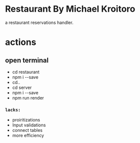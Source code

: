 # Restaurant By Michael Kroitoro
 
a restaurant reservations handler.

# actions
## open terminal
- cd restaurant
- npm i --save
- cd.. 
- cd server
- npm i --save
- npm run render

### `lacks: `
- proiritizations
- Input validations
- connect tables
- more efficiency